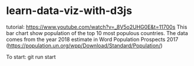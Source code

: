 # learn-data-viz-with-d3js
tutorial: https://www.youtube.com/watch?v=_8V5o2UHG0E&t=11700s
This bar chart show population of the top 10 most populous countries. The data comes from the year 2018 estimate in Word Population Prospects 2017 (https://population.un.org/wpp/Download/Standard/Population/)

To start:
 git run start
 